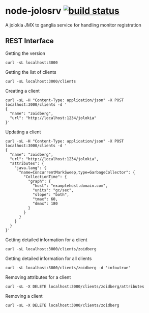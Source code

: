 node-jolosrv [![build status](https://secure.travis-ci.org/seryl/node-jolosrv.png?branch=master)](https://travis-ci.org/seryl/node-jolosrv)
============

A jolokia JMX to ganglia service for handling monitor registration

## REST Interface

Getting the version
```
curl -sL localhost:3000
```

Getting the list of clients
```
curl -sL localhost:3000/clients
```

Creating a client
```
curl -sL -H "Content-Type: application/json" -X POST localhost:3000/clients -d '
{
  "name": "zoidberg",
  "url": "http://localhost:1234/jolokia"
}'
```

Updating a client
```
curl -sL -H "Content-Type: application/json" -X POST localhost:3000/clients -d '
{
  "name": "zoidberg",
  "url": "http://localhost:1234/jolokia",
  "attributes": {
    "java.lang": {
      "name=ConcurrentMarkSweep,type=GarbageCollector": {
        "CollectionTime": {
          "graph": {
            "host": "examplehost.domain.com",
            "units": "gc/sec",
            "slope": "both",
            "tmax": 60,
            "dmax": 180
          }
        }
      }
    }
  }
}'
```

Getting detailed information for a client
```
curl -sL localhost:3000/clients/zoidberg
```

Getting detailed information for all clients
```
curl -sL localhost:3000/clients/zoidberg -d 'info=true'
```

Removing attributes for a client
```
curl -sL -X DELETE localhost:3000/clients/zoidberg/attributes
```

Removing a client
```
curl -sL -X DELETE localhost:3000/clients/zoidberg
```
